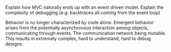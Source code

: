 Explain how MVC naturally ends up with an event driven model.
Explain the complexity of debugging (e.g. backtraces all coming from the event
loop)

Behavior is no longer characterized by code alone. Emergent behavior arises from
the potentially asynchronous interaction among objects, communicating through
events. The communication network being mutable. This results in extremely 
complex, hard to understand, hard to debug designs.

